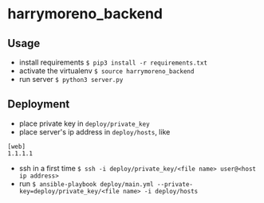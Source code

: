 # harrymoreno_backend

## Usage
- install requirements `$ pip3 install -r requirements.txt`
- activate the virtualenv `$ source harrymoreno_backend`
- run server `$ python3 server.py`

## Deployment
- place private key in `deploy/private_key`
- place server's ip address in `deploy/hosts`, like
```
[web]
1.1.1.1
```
- ssh in a first time `$ ssh -i deploy/private_key/<file name> user@<host ip address>`
- run `$ ansible-playbook deploy/main.yml --private-key=deploy/private_key/<file name> -i deploy/hosts`
